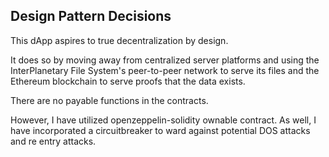 ## Design Pattern Decisions

This dApp aspires to true decentralization by design.

It does so by moving away from centralized server platforms and using the InterPlanetary File System's peer-to-peer network to serve its files and the Ethereum blockchain to serve proofs that the data exists.

There are no payable functions in the contracts.

However, I have utilized openzeppelin-solidity ownable contract. As well, I have incorporated a circuitbreaker to ward against potential DOS attacks and re entry attacks.  
